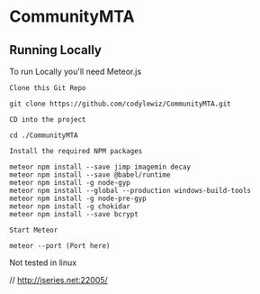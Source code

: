 # CommunityMTA


## Running Locally

To run Locally you'll need Meteor.js

    Clone this Git Repo

    git clone https://github.com/codylewiz/CommunityMTA.git
    
    CD into the project

    cd ./CommunityMTA
      
    Install the required NPM packages

    meteor npm install --save jimp imagemin decay
    meteor npm install --save @babel/runtime
    meteor npm install -g node-gyp
    meteor npm install --global --production windows-build-tools
    meteor npm install -g node-pre-gyp
    meteor npm install -g chokidar
    meteor npm install --save bcrypt

    Start Meteor

    meteor --port (Port here)
    
    
Not tested in linux

// http://jseries.net:22005/
